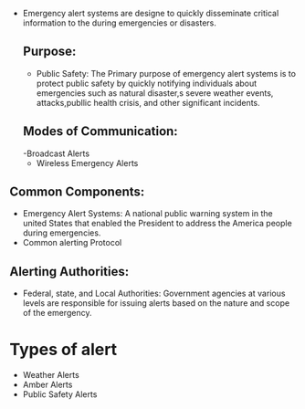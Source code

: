 - Emergency alert systems are designe to quickly disseminate critical information to the during emergencies or disasters.
  ## Purpose:
  - Public Safety: The Primary purpose of emergency alert systems is to protect public safety by quickly notifying individuals about emergencies such as natural disaster,s severe weather events, attacks,publlic health crisis, and other significant incidents.
  ## Modes of Communication:
  -Broadcast Alerts
  - Wireless Emergency Alerts
## Common Components:
- Emergency Alert Systems: A national public warning system in the united States that enabled the President to address the America people during emergencies.
- Common alerting Protocol
## Alerting Authorities:
- Federal, state, and Local Authorities: Government agencies at various levels are responsible for issuing alerts based on the nature and scope of the emergency.
# Types of alert
- Weather Alerts
- Amber Alerts
- Public Safety Alerts
